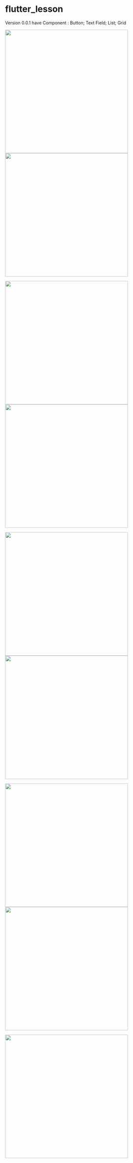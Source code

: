 # flutter_lesson
 
 Version 0.0.1 
  have Component : Button; Text Field; List; Grid
   
 
 <p float="left">
  <img src="https://github.com/oengmengthong/flutter_lesson/blob/master/images/Screenshot_1563356674.png" width="400" />
  <img src="https://github.com/oengmengthong/flutter_lesson/blob/master/images/update1.png" width="400" /> 
</p>
 
 <p float="left">
  <img src="https://github.com/oengmengthong/flutter_lesson/blob/master/images/Screenshot_1563422285.png" width="400" />
  <img src="https://github.com/oengmengthong/flutter_lesson/blob/master/images/Screenshot_1563422289.png" width="400" /> 
</p>

 <p float="left">
  <img src="https://github.com/oengmengthong/flutter_lesson/blob/master/images/Screenshot_1563422294.png" width="400" />
  <img src="https://github.com/oengmengthong/flutter_lesson/blob/master/images/Screenshot_1563422299.png" width="400" /> 
</p>

 <p float="left">
  <img src="https://github.com/oengmengthong/flutter_lesson/blob/master/images/Screenshot_1563422302.png" width="400" />
  <img src="https://github.com/oengmengthong/flutter_lesson/blob/master/images/Screenshot_1563422315.png" width="400" /> 
</p>

 <p float="left">
  <img src="https://github.com/oengmengthong/flutter_lesson/blob/master/images/new1.png" width="400" />
 
</p>
